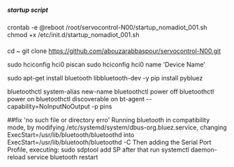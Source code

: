 

##### startup script

crontab -e
@reboot /root/servocontrol-N00/startup_nomadiot_001.sh
chmod +x /etc/init.d/startup_nomadiot_001.sh




####
cd ~
git clone https://github.com/abouzarabbaspour/servocontrol-N00.git

sudo hciconfig hci0 piscan
sudo hciconfig hci0 name 'Device Name'

sudo apt-get install bluetooth libbluetooth-dev -y
pip install pybluez

bluetoothctl system-alias new-name
bluetoothctl power off
bluetoothctl power on
bluetoothctl discoverable on
bt-agent --capability=NoInputNoOutput -p pins


##fix 'no such file or directory erro'
Running bluetooth in compatibility mode,
by modifying /etc/systemd/system/dbus-org.bluez.service,
changing
ExecStart=/usr/lib/bluetooth/bluetoothd
into
ExecStart=/usr/lib/bluetooth/bluetoothd -C
Then adding the Serial Port Profile, executing: 
sudo sdptool add SP
after that run
systemctl daemon-reload 
service bluetooth restart